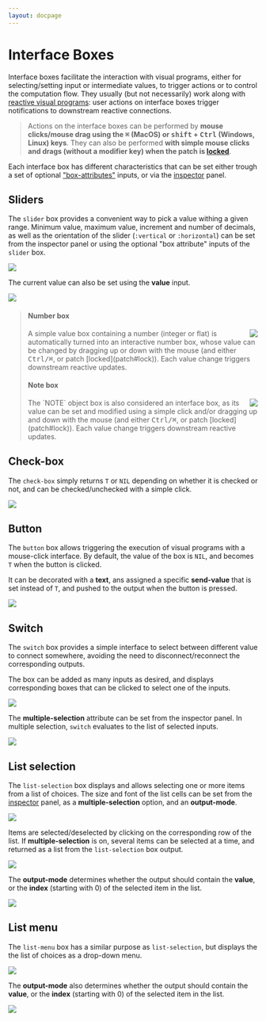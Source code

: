 ```yaml
---
layout: docpage
---
```


# Interface Boxes

Interface boxes facilitate the interaction with visual programs, either for selecting/setting input or intermediate values, to trigger actions or to control the computation flow.
They usually (but not necessarily) work along with [reactive visual programs](reactive): user actions on interface boxes trigger notifications to downstream reactive connections.

> Actions on the interface boxes can be performed by **mouse clicks/mouse drag using the <kbd>⌘</kbd> (MacOS) or <kbd>shift</kbd> + <kbd>Ctrl</kbd> (Windows, Linux) keys**.
> They can also be performed **with simple mouse clicks and drags (without a modifier key) when the patch is [locked](patch#lock)**.

Each interface box has different characteristics that can be set either trough a set of optional ["box-attributes"](objects#box-attributes) inputs, or via the [inspector](inspector) panel.


## Sliders

The `slider` box provides a convenient way to pick a value withing a given range. 
Minimum value, maximum value, increment and number of decimals, as well as the orientation of the slider (`:vertical` or `:horizontal`) can be set from the inspector panel or using the optional "box attribute" inputs of the `slider` box. 

<img src="interface-boxes_img/slider.png">

The current value can also be set using the **value** input.

<img src="interface-boxes_img/slider-set-value.png">


> #### Number box
> <img src="interface-boxes_img/value-box.png" align="right">
> A simple value box containing a number (integer or flat) is automatically turned into an interactive number box, whose value can be changed by dragging up or down with the mouse (and either <kbd>Ctrl/⌘</kbd>, or patch [locked](patch#lock)).
> Each value change triggers downstream reactive updates.
>
> #### Note box
> <img src="interface-boxes_img/note-box.png" align="right">
> The `NOTE` object box is also considered an interface box, as its value can be set and modified using a simple click and/or dragging up and down with the mouse (and either <kbd>Ctrl/⌘</kbd>, or patch [locked](patch#lock)). 
> Each value change triggers downstream reactive updates.


## Check-box

The `check-box` simply returns `T` or `NIL` depending on whether it is checked or not, and can be checked/unchecked with a simple click. 

<img src="interface-boxes_img/check-box.png">


## Button

The `button` box allows triggering the execution of visual programs with a mouse-click interface.
By default, the value of the box is `NIL`, and becomes `T` when the button is clicked.

It can be decorated with a **text**, ans assigned a specific **send-value** that is set instead of `T`, and pushed to the output when the button is pressed. 

<img src="interface-boxes_img/button.png">


## Switch

The `switch` box provides a simple interface to select between different value to connect somewhere, avoiding the need to disconnect/reconnect the corresponding outputs.

The box can be added as many inputs as desired, and displays corresponding boxes that can be clicked to select one of the inputs.

<img src="interface-boxes_img/switch.png">

The **multiple-selection** attribute can be set from the inspector panel. In multiple selection, `switch` evaluates to the list of selected inputs.

<img src="interface-boxes_img/switch-multi.png">


## List selection

The `list-selection` box displays and allows selecting one or more items from a list of choices.
The size and font of the list cells can be set from the [inspector](inspector) panel, as a **multiple-selection** option, and an **output-mode**.  

<img src="interface-boxes_img/list-selection.png">

Items are selected/deselected by clicking on the corresponding row of the list.
If **multiple-selection** is on, several items can be selected at a time, and returned as a list from the `list-selection` box output.

<img src="interface-boxes_img/list-selection-multi.png">

The **output-mode** determines whether the output should contain the **value**, or the **index** (starting with 0) of the selected item in the list. 

<img src="interface-boxes_img/list-selection-index.png">


## List menu

The `list-menu` box has a similar purpose as `list-selection`, but displays the the list of choices as a drop-down menu.  

<img src="interface-boxes_img/list-menu.png">

The **output-mode** also determines whether the output should contain the **value**, or the **index** (starting with 0) of the selected item in the list. 

<img src="interface-boxes_img/list-menu-index.png">

